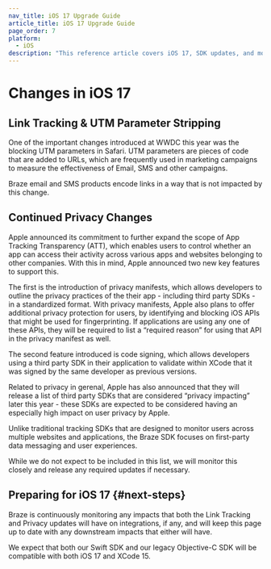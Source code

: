 ```yaml
---
nav_title: iOS 17 Upgrade Guide
article_title: iOS 17 Upgrade Guide
page_order: 7
platform: 
  - iOS
description: "This reference article covers iOS 17, SDK updates, and more."
---
```


# Changes in iOS 17

## Link Tracking & UTM Parameter Stripping

One of the important changes introduced at WWDC this year was the blocking UTM parameters in Safari. UTM parameters are pieces of code that are added to URLs, which are frequently used in marketing campaigns to measure the effectiveness of Email, SMS and other campaigns. 

Braze email and SMS products encode links in a way that is not  impacted by this change.  

## Continued Privacy Changes

Apple announced its commitment to further expand the scope of App Tracking Transparency (ATT), which enables users to control whether an app can access their activity across various apps and websites belonging to other companies. With this in mind, Apple announced two new key features to support this.

The first is the introduction of privacy manifests, which allows developers to outline the privacy practices of the their app - including third party SDKs - in a standardized format. With privacy manifests, Apple also plans to offer additional privacy protection for users, by identifying and blocking iOS APIs that might be used for fingerprinting. If applications are using any one of these APIs, they will be required to list a “required reason” for using that API in the privacy manifest as well. 

The second feature introduced is code signing, which allows developers using a third party SDK in their application to validate within XCode that it was signed by the same developer as previous versions. 

Related to privacy in gerenal, Apple has also announced that they will release a list of third party SDKs that are considered “privacy impacting” later this year - these SDKs are expected to be considered having an especially high impact on user privacy by Apple.

Unlike traditional tracking SDKs that are designed to monitor users across multiple websites and applications, the Braze SDK focuses on first-party data messaging and user experiences.

While we do not expect to be included in this list, we will monitor this closely and release any required updates if necessary.

## Preparing for iOS 17 {#next-steps}

Braze is continuously monitoring any impacts that both the Link Tracking and Privacy updates will have on integrations, if any, and will keep this page up to date with any downstream impacts that either will have. 

We expect that both our Swift SDK and our legacy Objective-C SDK will be compatible with both iOS 17 and XCode 15.

